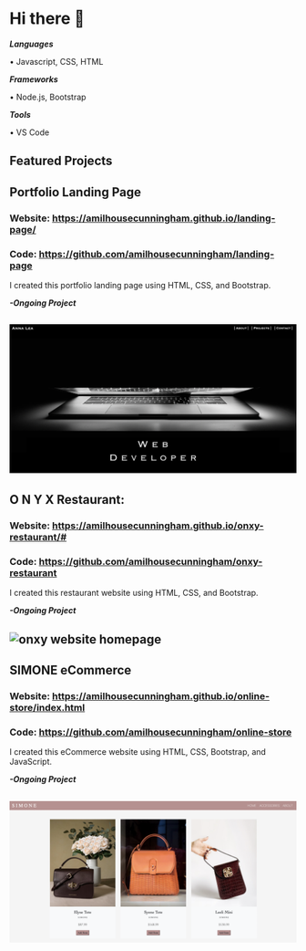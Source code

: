 # Hi there 👋

***Languages***

• Javascript, CSS, HTML

***Frameworks***

• Node.js, Bootstrap

***Tools***

• VS Code

<!--
**amilhousecunningham/amilhousecunningham** is a ✨ _special_ ✨ repository because its `README.md` (this file) appears on your GitHub profile.

Here are some ideas to get you started:

- 🔭 I’m currently working on ...
- 🌱 I’m currently learning ...
- 👯 I’m looking to collaborate on ...
- 🤔 I’m looking for help with ...
- 💬 Ask me about ...
- 📫 How to reach me: ...
- 😄 Pronouns: ...
- ⚡ Fun fact: ...
-->

## Featured Projects

## Portfolio Landing Page
### Website: https://amilhousecunningham.github.io/landing-page/
### Code: https://github.com/amilhousecunningham/landing-page
I created this portfolio landing page using HTML, CSS, and Bootstrap. 

***-Ongoing Project***

![portfolio landing page](./images/landing-page.png)
---

## O N Y X Restaurant: 
### Website: https://amilhousecunningham.github.io/onxy-restaurant/#
### Code: https://github.com/amilhousecunningham/onxy-restaurant
I created this restaurant website using HTML, CSS, and Bootstrap. 

***-Ongoing Project***

![onxy website homepage](./images/onxy.png)
---
## SIMONE eCommerce 
### Website: https://amilhousecunningham.github.io/online-store/index.html
### Code: https://github.com/amilhousecunningham/online-store
I created this eCommerce website using HTML, CSS, Bootstrap, and JavaScript. 

***-Ongoing Project***

![simone handbags webpage](./images/simone2.png)
---








